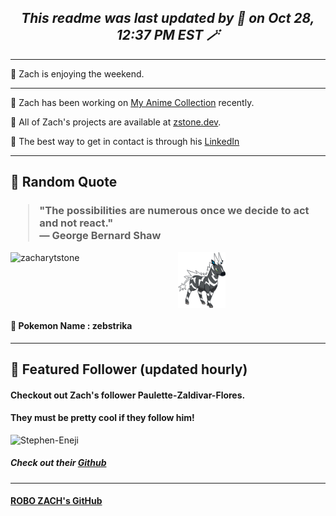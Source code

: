 <h2 align="center" style="font-style: italic; font-weight: bold;">This readme was last updated by 🤖 on Oct 28, 12:37 PM EST 🪄 </h2></a>

---

🤖 Zach is enjoying the weekend.

---

🤖 Zach has been working on [My Anime Collection](https://github.com/ZacharyTStone/My-Anime-Collection) recently.

🤖 All of Zach's projects are available at [zstone.dev](https://www.zstone.dev/).

🤖 The best way to get in contact is through his [LinkedIn](https://www.linkedin.com/in/zacharystone42)

---

<!-- Add a Quotes section -->

## 🤖 Random Quote

<h3>
<blockquote>
  "The possibilities are numerous once we decide to act and not react."
<br>— George Bernard Shaw
</blockquote>
</h3>

<div style="display: flex; flex-wrap: no-wrap; width: 100%; gap: 16px">
        <img width="50%" src="https://github-readme-streak-stats.herokuapp.com/?user=zacharytstone" alt="zacharytstone" />
    <img width="15%" class='poke-img' src='https://raw.githubusercontent.com/PokeAPI/sprites/master/sprites/pokemon/other/dream-world/523.svg' alt='zebstrika'/>
</div>

#### 🤖 Pokemon Name : zebstrika</span>

---

## 🤖 Featured Follower (updated hourly)

#### Checkout out Zach's follower Paulette-Zaldivar-Flores.

#### They must be pretty cool if they follow him!

<img style="width: 50vw" class='github-img' src='https://avatars.githubusercontent.com/u/72859210?v=4' alt='Stephen-Eneji'/>

##### Check out their [Github](https://github.com/Stephen-Eneji)

---

#### [ROBO ZACH's GitHub](https://github.com/ROBO-ZACH)
